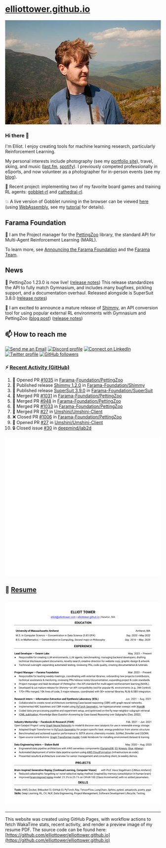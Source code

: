# [elliottower.github.io](https://github.com/elliottower/elliottower.github.io)

[![A wild Elliot on Mt Washington](https://raw.githubusercontent.com/elliottower/elliottower.github.io/main/src/jpg/DSCF7539-600px.jpg?raw=true)](https://raw.githubusercontent.com/elliottower/elliottower.github.io/main/src/jpg/DSCF7539.jpg?raw=true)

### Hi there 👋

I'm Elliot. I enjoy creating tools for machine learning research, particularly Reinforcement Learning.

My personal interests include photography (see my [portfolio site](https://www.elliottower.com/)), travel, skiing, and music ([last.fm](https://www.last.fm/user/ajsdlfkwer), [spotify](https://open.spotify.com/user/12132818380)). I previously competed professionally in eSports, and now volunteer as a photographer for in-person events (see my [blog](https://www.elliottower.com/stories/?category=events)).

🤖 Recent project: implementing two of my favorite board games and training RL agents: [gobblet-rl](https://github.com/elliottower/gobblet-rl) and [cathedral-rl](https://github.com/elliottower/cathedral-rl). 

💥 A live version of Gobblet running in the browser can be viewed [here](https://elliottower.github.io/gobblet-rl/) (using [WebAssembly](https://webassembly.org/), see my [tutorial](https://github.com/elliottower/gobblet-rl/blob/main/tutorials/WebAssembly/web_assembly.md) for details).

## Farama Foundation

🚀 I am the Project manager for the [PettingZoo](https://github.com/Farama-Foundation/PettingZoo) library, the standard API for Multi-Agent Reinforcement Learning (MARL). 

To learn more, see [Announcing the Farama Foundation](https://farama.org/Announcing-The-Farama-Foundation) and the [Farama Team](https://farama.org/team).

## News

🎉 PettingZoo 1.23.0 is now live! ([release notes](https://github.com/Farama-Foundation/PettingZoo/releases/tag/1.23.0)) This release standardizes the API to fully match Gymnasium, and includes many bugfixes, pickling support, and a documentation overhaul. Released alongside is SuperSuit 3.8.0 ([release notes](https://github.com/Farama-Foundation/SuperSuit/releases/tag/3.8.0)) 

<!-- ![GitHub Release Date](https://img.shields.io/github/release-date/Farama-Foundation/PettingZoo) -->

🎉 I am excited to announce a mature release of [Shimmy](https://github.com/Farama-Foundation/Shimmy), an API conversion tool for using popular external RL environments with Gymnasium and PettingZoo ([blog post](https://farama.org/Announcing-Shimmy)) ([release notes](https://github.com/Farama-Foundation/Shimmy/releases/tag/v1.0.0)) 

## 📫 How to reach me

 [![Send me an Email](https://img.shields.io/badge/email-elliot%40elliottower.com-blue)](mailto:elliot@elliottower.com)
 [![Discord profile](https://img.shields.io/badge/Discord-7289DA?style=flat&logo=discord&logoColor=white)](https://discord.com/users/83091537923145728)
 [![Connect on LinkedIn](https://img.shields.io/badge/--linkedin?label=LinkedIn&logo=LinkedIn&style=social)](https://www.linkedin.com/in/elliot-tower)
 [![Twitter profile](https://img.shields.io/twitter/follow/elliottower?style=social)](https://twitter.com/ElliotTower/)
 [![GitHub followers](https://img.shields.io/github/followers/elliottower?style=social)](https://github.com/elliottower/)

### ⚡ [Recent Activity (GitHub)](https://github.com/elliottower)

<!--START_SECTION:activity-->
1. 💪 Opened PR [#1035](https://github.com/Farama-Foundation/PettingZoo/pull/1035) in [Farama-Foundation/PettingZoo](https://github.com/Farama-Foundation/PettingZoo)
2. 🚀 Published release [Shimmy 1.2.0](https://github.com/Farama-Foundation/Shimmy/releases/tag/v1.2.0) in [Farama-Foundation/Shimmy](https://github.com/Farama-Foundation/Shimmy)
3. 🚀 Published release [SuperSuit 3.9.0](https://github.com/Farama-Foundation/SuperSuit/releases/tag/3.9.0) in [Farama-Foundation/SuperSuit](https://github.com/Farama-Foundation/SuperSuit)
4. 🎉 Merged PR [#1031](https://github.com/Farama-Foundation/PettingZoo/pull/1031) in [Farama-Foundation/PettingZoo](https://github.com/Farama-Foundation/PettingZoo)
5. 🎉 Merged PR [#948](https://github.com/Farama-Foundation/PettingZoo/pull/948) in [Farama-Foundation/PettingZoo](https://github.com/Farama-Foundation/PettingZoo)
6. 🎉 Merged PR [#1033](https://github.com/Farama-Foundation/PettingZoo/pull/1033) in [Farama-Foundation/PettingZoo](https://github.com/Farama-Foundation/PettingZoo)
7. 🎉 Merged PR [#27](https://github.com/Umshini/Umshini-Client/pull/27) in [Umshini/Umshini-Client](https://github.com/Umshini/Umshini-Client)
8. ❌ Closed PR [#1006](https://github.com/Farama-Foundation/PettingZoo/pull/1006) in [Farama-Foundation/PettingZoo](https://github.com/Farama-Foundation/PettingZoo)
9. 💪 Opened PR [#27](https://github.com/Umshini/Umshini-Client/pull/27) in [Umshini/Umshini-Client](https://github.com/Umshini/Umshini-Client)
10. 🔒 Closed issue [#30](https://github.com/deepmind/lab2d/issues/30) in [deepmind/lab2d](https://github.com/deepmind/lab2d)
<!--END_SECTION:activity-->


<picture>
  <a href="https://metrics.lecoq.io/insights?user=elliottower">
   <img src="/github-metrics.svg" alt="Metrics">
  </a>
</picture>

## 📄 [Resume](https://elliottower.github.io/src/pdf/resume.pdf)

<!-- PDF-TO-MARKDOWN:START -->
![Page 1](src/png/page1.png "Page 1")
---
<!-- PDF-TO-MARKDOWN:END -->

----

This website was created using GitHub Pages, with workflow actions to fetch WakaTime stats, recent activity, and render a preview image of my resume PDF. The source code can be found here: [https://github.com/elliottower/elliottower.github.io](https://github.com/elliottower/elliottower.github.io)
